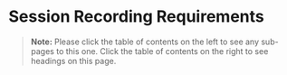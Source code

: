 [title]: # (Session Recording Requirements)
[tags]: # (Session Recording)
[priority]: # (1000)

# Session Recording Requirements

> **Note:** Please click the table of contents on the left to see any sub-pages to this one. Click the table of contents on the right to see headings on this page.


